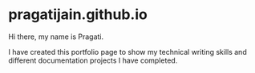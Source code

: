 # pragatijain.github.io

Hi there, my name is Pragati.

I have created this portfolio page to show my technical writing skills and different documentation projects I have completed.

